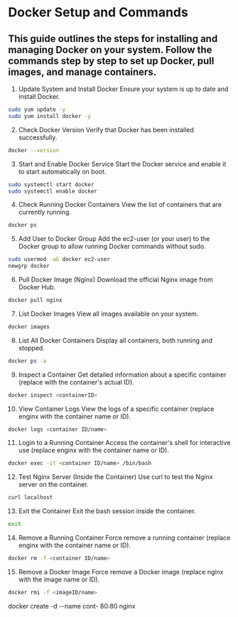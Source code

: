 # Docker Setup and Commands
## This guide outlines the steps for installing and managing Docker on your system. Follow the commands step by step to set up Docker, pull images, and manage containers.

1. Update System and Install Docker
Ensure your system is up to date and install Docker.

```bash
sudo yum update -y
sudo yum install docker -y
```

2. Check Docker Version
Verify that Docker has been installed successfully.
```bash
docker --version
```

3. Start and Enable Docker Service
Start the Docker service and enable it to start automatically on boot.

```bash
sudo systemctl start docker
sudo systemctl enable docker
```

4. Check Running Docker Containers
View the list of containers that are currently running.

```bash
docker ps
```

5. Add User to Docker Group
Add the ec2-user (or your user) to the Docker group to allow running Docker commands without sudo.

```bash
sudo usermod -aG docker ec2-user
newgrp docker
```

6. Pull Docker Image (Nginx)
Download the official Nginx image from Docker Hub.

```bash
docker pull nginx
```

7. List Docker Images
View all images available on your system.

```bash
docker images
```

8. List All Docker Containers
Display all containers, both running and stopped.

```bash
docker ps -a
```
9. Inspect a Container
Get detailed information about a specific container (replace <containerID> with the container's actual ID).

```bash
docker inspect <containerID>
```

10. View Container Logs
View the logs of a specific container (replace enginx with the container name or ID).

```bash
docker logs <container ID/name>
```

11. Login to a Running Container
Access the container's shell for interactive use (replace enginx with the container name or ID).

```bash
docker exec -it <container ID/name> /bin/bash
```

12. Test Nginx Server (Inside the Container)
Use curl to test the Nginx server on the container.

```bash
curl localhost
```

13. Exit the Container
Exit the bash session inside the container.

```bash
exit
```

14. Remove a Running Container
Force remove a running container (replace enginx with the container name or ID).

```bash
docker rm -f <container ID/name>
```

15. Remove a Docker Image
Force remove a Docker image (replace nginx with the image name or ID).

```bash
docker rmi -f <imageID/name>
```

docker create -d --name cont- 80:80 nginx
